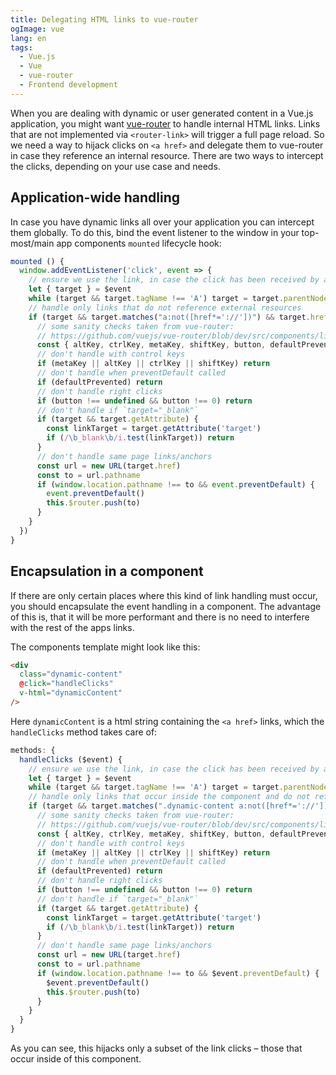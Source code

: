 ```yaml
---
title: Delegating HTML links to vue-router
ogImage: vue
lang: en
tags:
  - Vue.js
  - Vue
  - vue-router
  - Frontend development
---
```


When you are dealing with dynamic or user generated content in a Vue.js application, you might want [vue-router](https://router.vuejs.org/) to handle internal HTML links.
Links that are not implemented via `<router-link>` will trigger a full page reload. So we need a way to hijack clicks on `<a href>` and delegate them to vue-router in case they reference an internal resource.
There are two ways to intercept the clicks, depending on your use case and needs.

## Application-wide handling

In case you have dynamic links all over your application you can intercept them globally.
To do this, bind the event listener to the window in your top-most/main app components `mounted` lifecycle hook:

```javascript
mounted () {
  window.addEventListener('click', event => {
    // ensure we use the link, in case the click has been received by a subelement
    let { target } = $event
    while (target && target.tagName !== 'A') target = target.parentNode
    // handle only links that do not reference external resources
    if (target && target.matches("a:not([href*='://'])") && target.href) {
      // some sanity checks taken from vue-router:
      // https://github.com/vuejs/vue-router/blob/dev/src/components/link.js#L106
      const { altKey, ctrlKey, metaKey, shiftKey, button, defaultPrevented } = event
      // don't handle with control keys
      if (metaKey || altKey || ctrlKey || shiftKey) return
      // don't handle when preventDefault called
      if (defaultPrevented) return
      // don't handle right clicks
      if (button !== undefined && button !== 0) return
      // don't handle if `target="_blank"`
      if (target && target.getAttribute) {
        const linkTarget = target.getAttribute('target')
        if (/\b_blank\b/i.test(linkTarget)) return
      }
      // don't handle same page links/anchors
      const url = new URL(target.href)
      const to = url.pathname
      if (window.location.pathname !== to && event.preventDefault) {
        event.preventDefault()
        this.$router.push(to)
      }
    }
  })
}
```

## Encapsulation in a component

If there are only certain places where this kind of link handling must occur, you should encapsulate the event handling in a component.
The advantage of this is, that it will be more performant and there is no need to interfere with the rest of the apps links.

The components template might look like this:

```html
<div
  class="dynamic-content"
  @click="handleClicks"
  v-html="dynamicContent"
/>
```

Here `dynamicContent` is a html string containing the `<a href>` links, which the `handleClicks` method takes care of:

```javascript
methods: {
  handleClicks ($event) {
    // ensure we use the link, in case the click has been received by a subelement
    let { target } = $event
    while (target && target.tagName !== 'A') target = target.parentNode
    // handle only links that occur inside the component and do not reference external resources
    if (target && target.matches(".dynamic-content a:not([href*='://'])") && target.href) {
      // some sanity checks taken from vue-router:
      // https://github.com/vuejs/vue-router/blob/dev/src/components/link.js#L106
      const { altKey, ctrlKey, metaKey, shiftKey, button, defaultPrevented } = $event
      // don't handle with control keys
      if (metaKey || altKey || ctrlKey || shiftKey) return
      // don't handle when preventDefault called
      if (defaultPrevented) return
      // don't handle right clicks
      if (button !== undefined && button !== 0) return
      // don't handle if `target="_blank"`
      if (target && target.getAttribute) {
        const linkTarget = target.getAttribute('target')
        if (/\b_blank\b/i.test(linkTarget)) return
      }
      // don't handle same page links/anchors
      const url = new URL(target.href)
      const to = url.pathname
      if (window.location.pathname !== to && $event.preventDefault) {
        $event.preventDefault()
        this.$router.push(to)
      }
    }
  }
}
```

As you can see, this hijacks only a subset of the link clicks – those that occur inside of this component.
